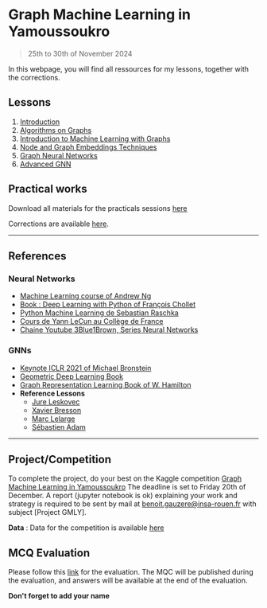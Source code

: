 # Graph Machine Learning in Yamoussoukro 
> 25th to 30th of November 2024

In this webpage, you will find all ressources for my lessons, together with the
corrections. 

## Lessons

1. [Introduction](/gml/1_introduction_to_graphs.html)
2. [Algorithms on Graphs](/gml/2_Algorithms_on_graphs.html)
3. [Introduction to Machine Learning with
  Graphs](/gml/3_Intro_ML_on_Graphs.html)
4. [Node and Graph Embeddings Techniques](/gml/4_Graph_Embedding.html)
5. [Graph Neural Networks](/gml/5_GNN.pdf)
6. [Advanced GNN](/gml/6_Advanced_GNN.html)

## Practical works

Download all materials for the practicals sessions [here](/gml/practical.zip)

Corrections are available [here](/gml/corrections.zip). 

---

## References 
### Neural Networks
* [Machine Learning course of Andrew
  Ng](https://www.youtube.com/playlist?list=PLoROMvodv4rMiGQp3WXShtMGgzqpfVfbU)
*   [Book : Deep Learning with
   Python of François Chollet](https://www.manning.com/books/deep-learning-with-python)
* [Python Machine Learning de Sebastian
  Raschka](https://www.packtpub.com/en-us/product/python-machine-learning-9781789955750) 
* [Cours de Yann LeCun au Collège de
    France](https://www.college-de-france.fr/fr/chaire/yann-lecun-informatique-et-sciences-numeriques-chaire-annuelle/events)
* [Chaine Youtube 3Blue1Brown, Series Neural
  Networks](https://www.3blue1brown.com/topics/neural-networks)
  
### GNNs
* [Keynote ICLR 2021 of Michael
  Bronstein](https://www.youtube.com/watch?v=w6Pw4MOzMuo)
 * [Geometric Deep Learning Book](https://geometricdeeplearning.com/book/)
 * [Graph Representation Learning Book of
   W. Hamilton](https://www.cs.mcgill.ca/~wlh/grl_book/)
* **Reference Lessons**
	* [Jure Leskovec](http://web.stanford.edu/class/cs224w/)
   * [Xavier Bresson](https://github.com/xbresson/GML2023)
   * [Marc Lelarge](https://dataflowr.github.io/website/)
   * [Sébastien Adam](https://universitice.univ-rouen.fr/course/view.php?id=8224)

---

## Project/Competition

To complete the project, do your best on the Kaggle competition [Graph Machine
Learning in
Yamoussoukro](https://www.kaggle.com/competitions/graph-machine-learning-in-yamoussoukro/overview)
The deadline is set to Friday 20th of December. A report (jupyter notebook is
ok) explaining your work and strategy is required to be sent by mail at
benoit.gauzere@insa-rouen.fr with subject [Project GMLY].

**Data** : Data for the competition is available [here](/gml/data.zip)

## MCQ Evaluation

Please follow this
[link](https://app.wooclap.com/GYQATJ/questionnaires/674742c8253a82b1a4577121)
for the evaluation. The MQC will be published during the evaluation, and answers
will be available at the end of the evaluation.

**Don't forget to add your name**
